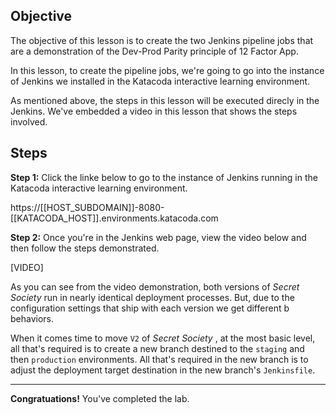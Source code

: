 ## Objective
The objective of this lesson is to create the two Jenkins pipeline jobs that are a demonstration of the Dev-Prod Parity principle of 12 Factor App.

In this lesson, to create the pipeline jobs, we're going to go into the instance of Jenkins we installed in the Katacoda interactive learning environment.

As mentioned above, the steps in this lesson will be executed direcly in the Jenkins. We've embedded a video in this lesson that shows the steps involved.

## Steps

**Step 1:** Click the linke below to go to the instance of Jenkins running in the Katacoda interactive learning environment.

https://[[HOST_SUBDOMAIN]]-8080-[[KATACODA_HOST]].environments.katacoda.com

**Step 2:** Once you're in the Jenkins web page, view the video below and then follow the steps demonstrated.

[VIDEO]

As you can see from the video demonstration, both versions of *Secret Society* run in nearly identical deployment processes. But, due to the configuration settings that ship with each version we get different b behaviors.

When it comes time to move `V2` of *Secret Society* , at the most basic level, all that's required is to create a new branch destined to the `staging` and then `production` environments. All that's required in the new branch is to adjust the deployment target destination in the new branch's `Jenkinsfile`.

---

**Congratuations!** You've completed the lab.